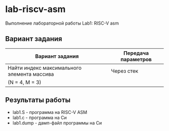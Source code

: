 # lab-riscv-asm
Выполнение лабораторной работы Lab1: RISC-V asm

## Вариант задания ##

|               Вариант задания               |     Передача параметров     |
|---------------------------------------------|-----------------------------|
| Найти индекс максимального элемента массива |         Через стек          |
|(N = 4, M = 3)                               |                             |

## Результаты работы ##

- lab1.S - программа на RISC-V ASM
- lab1.c - программа на Си
- lab1.dump - дамп-файл программы на Си
